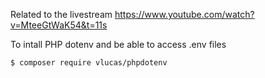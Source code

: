 Related to the livestream https://www.youtube.com/watch?v=MteeGtWaK54&t=11s

To intall PHP dotenv and be able to access .env files

```
$ composer require vlucas/phpdotenv
```
